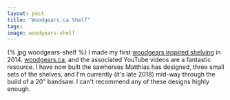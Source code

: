 ```yaml
---
layout: post
title: "Woodgears.ca Shelf"
tags:
image: woodgears-shelf
---
```

{% jpg woodgears-shelf %} I made my first [woodgears inspired shelving](https://woodgears.ca/storage/shelving.html) in 2014. [woodgears.ca](woodgears.ca), and the associated YouTube videos are a fantastic resource. I have now built the sawhorses Matthias has designed, three small sets of the shelves, and I'm currently (it's late 2018) mid-way through the build of a 20" bandsaw. I can't recommend any of these designs highly enough.



